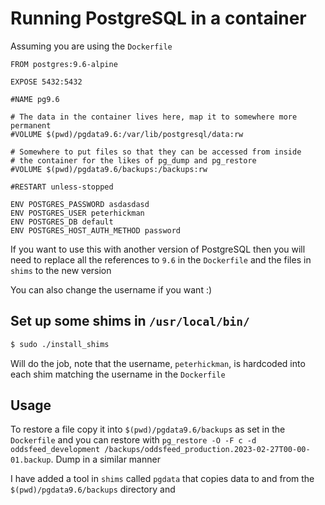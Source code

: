 # Running PostgreSQL in a container

Assuming you are using the `Dockerfile`

```
FROM postgres:9.6-alpine

EXPOSE 5432:5432

#NAME pg9.6

# The data in the container lives here, map it to somewhere more permanent
#VOLUME $(pwd)/pgdata9.6:/var/lib/postgresql/data:rw

# Somewhere to put files so that they can be accessed from inside
# the container for the likes of pg_dump and pg_restore
#VOLUME $(pwd)/pgdata9.6/backups:/backups:rw

#RESTART unless-stopped

ENV POSTGRES_PASSWORD asdasdasd
ENV POSTGRES_USER peterhickman
ENV POSTGRES_DB default
ENV POSTGRES_HOST_AUTH_METHOD password
```

If you want to use this with another version of PostgreSQL then you will need to replace all the references to `9.6` in the `Dockerfile` and the files in `shims` to the new version

You can also change the username if you want :)

## Set up some shims in `/usr/local/bin/`

```bash
$ sudo ./install_shims
```

Will do the job, note that the username, `peterhickman`, is hardcoded into each shim matching the username in the `Dockerfile`

## Usage

To restore a file copy it into `$(pwd)/pgdata9.6/backups` as set in the `Dockerfile` and you can restore with `pg_restore -O -F c -d oddsfeed_development /backups/oddsfeed_production.2023-02-27T00-00-01.backup`. Dump in a similar manner

I have added a tool in `shims` called `pgdata` that copies data to and from the `$(pwd)/pgdata9.6/backups` directory and 
